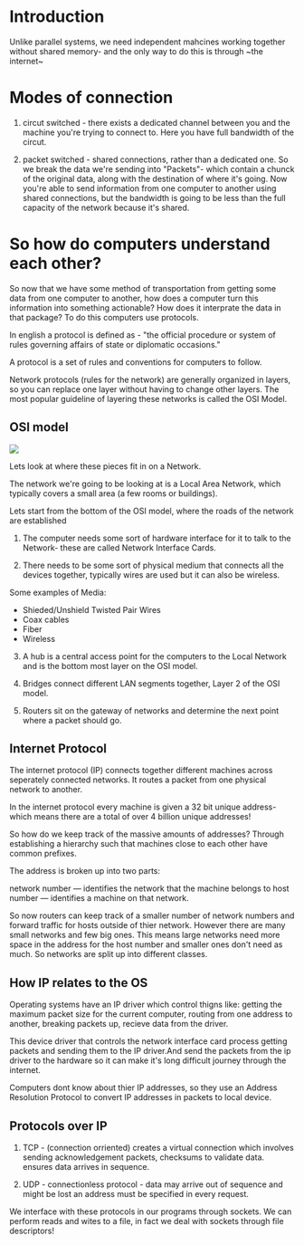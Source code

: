 # Introduction

Unlike parallel systems, we need independent mahcines working together without shared memory- and the only way to do this is through ~the internet~

# Modes of connection

1. circut switched - there exists a dedicated channel between you and the machine you're trying to connect to. Here you have full bandwidth of the circut.

2. packet switched - shared connections, rather than a dedicated one. So we break the data we're sending into "Packets"- which contain a chunck of the original data, along with the destination of where it's going. Now you're able to send information from one computer to another using shared connections, but the bandwidth is going to be less than the full capacity of the network because it's shared.

# So how do computers understand each other?

So now that we have some method of transportation from getting some data from one computer to another, how does a computer turn this information into something actionable? How does it interprate the data in that package? To do this computers use protocols. 

In english a protocol is defined as - "the official procedure or system of rules governing affairs of state or diplomatic occasions."

A protocol is a set of rules and conventions for computers to follow.

Network protocols (rules for the network) are generally organized in layers, so you can replace one layer without having to change other layers. The most popular guideline of layering these networks is called the OSI Model.

## OSI model

<a><img src="http://f.tqn.com/y/compnetworking/1/S/g/basics_osimodel.jpg"></a>

Lets look at where these pieces fit in on a Network.

The network we're going to be looking at is a Local Area Network, which typically covers a small area (a few rooms or buildings).

Lets start from the bottom of the OSI model, where the roads of the network are established

1. The computer needs some sort of hardware interface for it to talk to the Network- these are called Network Interface Cards.

2. There needs to be some sort of physical medium that connects all the devices together, typically wires are used but it can also be wireless.

Some examples of Media:
- Shieded/Unshield Twisted Pair Wires
- Coax cables
- Fiber 
- Wireless 

3. A hub is a central access point for the computers to the Local Network and is the bottom most layer on the OSI model. 

4. Bridges connect different LAN segments together, Layer 2 of the OSI model.

5. Routers sit on the gateway of networks and determine the next point where a packet should go.

## Internet Protocol

The internet protocol (IP) connects together different machines across seperately connected networks. It routes a packet from one physical network to another.

In the internet protocol every machine is given a 32 bit unique address- which means there are a total of over 4 billion unique addresses! 

So how do we keep track of the massive amounts of addresses? Through establishing a hierarchy such that machines close to each other have common prefixes.

The address is broken up into two parts:

network number — identifies the network that the machine belongs to
host number — identifies a machine on that network.

So now routers can keep track of a smaller number of network numbers and forward traffic for hosts outside of thier network. However there are many small networks and few big ones. This means large networks need more space in the address for the host number and smaller ones don't need as much. So networks are split up into different classes.

## How IP relates to the OS

Operating systems have an IP driver which control thigns like: getting the maximum packet size for the current computer, routing from one address to another, breaking packets up, recieve data from the driver.

This device driver that controls the network interface card process getting packets and sending them to the IP driver.And send the packets from the ip driver to the hardware so it can make it's long difficult journey through the internet.

Computers dont know about thier IP addresses, so they use an Address Resolution Protocol to convert IP addresses in packets to local device.

## Protocols over IP

1. TCP - (connection orriented) creates a virtual connection which involves sending acknowledgement packets, checksums to validate data. ensures data arrives in sequence.

2. UDP - connectionless protocol - data may arrive out of sequence and might be lost an address must be specified in every request.

We interface with these protocols in our programs through sockets. We can perform reads and wites to a file, in fact we deal with sockets through file descriptors!

